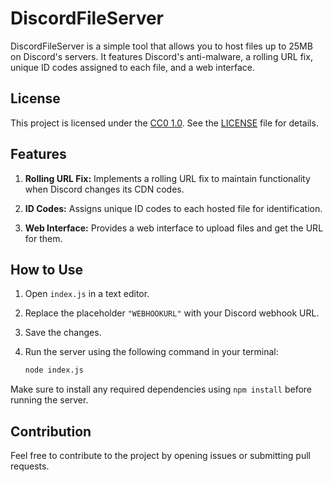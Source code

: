 # DiscordFileServer

DiscordFileServer is a simple tool that allows you to host files up to 25MB on Discord's servers. It features Discord's anti-malware, a rolling URL fix, unique ID codes assigned to each file, and a web interface.

## License

This project is licensed under the [CC0 1.0](LICENSE). See the [LICENSE](LICENSE) file for details.

## Features

1. **Rolling URL Fix:** Implements a rolling URL fix to maintain functionality when Discord changes its CDN codes.

2. **ID Codes:** Assigns unique ID codes to each hosted file for identification.

3. **Web Interface:** Provides a  web interface to upload files and get the URL for them.

## How to Use

1. Open `index.js` in a text editor.

2. Replace the placeholder `"WEBHOOKURL"` with your Discord webhook URL.

3. Save the changes.

4. Run the server using the following command in your terminal:

    ```bash
    node index.js
    ```

Make sure to install any required dependencies using `npm install` before running the server.

## Contribution

Feel free to contribute to the project by opening issues or submitting pull requests.
